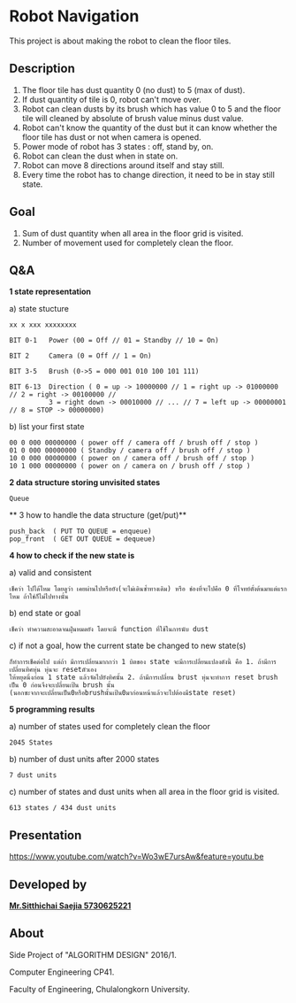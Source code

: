 # Robot Navigation
This project is about making the robot to clean the floor tiles. 

## Description
1. The floor tile has dust quantity 0 (no dust) to 5 (max of dust). 
2. If dust quantity of tile is 0, robot can't move over. 
3. Robot can clean dusts by its brush which has value 0 to 5 and the floor tile will cleaned by absolute of brush value minus dust value. 
4. Robot can't know the quantity of the dust but it can know whether the floor tile has dust or not when camera is opened.
5. Power mode of robot has 3 states : off, stand by, on.
6. Robot can clean the dust when in state on.
6. Robot can move 8 directions around itself and stay still.
7. Every time the robot has to change direction, it need to be in stay still state.

## Goal
1. Sum of dust quantity when all area in the floor grid is visited.
2. Number of movement used for completely clean the floor.

## Q&A

**1 state representation**

a) state stucture 
```vim
xx x xxx xxxxxxxx

BIT 0-1	  Power (00 = Off // 01 = Standby // 10 = On)

BIT 2     Camera (0 = Off // 1 = On)

BIT 3-5	  Brush (0->5 = 000 001 010 100 101 111)

BIT 6-13  Direction ( 0 = up -> 10000000 // 1 = right up -> 01000000 // 2 = right -> 00100000 // 
          3 = right down -> 00010000 // ... // 7 = left up -> 00000001 // 8 = STOP -> 00000000)
```

b) list your first state
```vim
00 0 000 00000000 ( power off / camera off / brush off / stop )
01 0 000 00000000 ( Standby / camera off / brush off / stop )
10 0 000 00000000 ( power on / camera off / brush off / stop )
10 1 000 00000000 ( power on / camera on / brush off / stop )
```

**2 data structure storing unvisited states**
```vim
Queue
```

** 3 how to handle the data structure (get/put)**
```vim
push_back  ( PUT TO QUEUE = enqueue)
pop_front  ( GET OUT QUEUE = dequeue)
```

**4 how to check if the new state is**

a) valid and consistent 
```vim
เช็คว่า ไปได้ไหม โดยดูว่า เคยผ่านไปหรือยัง(จะไม่เดินซ้ำทางเดิม) หรือ ช่องที่จะไปคือ 0 ที่โจทย์ตั้งต้นมาแต่แรกไหม ถ้าใช่ก็ไม่ไปทางนั้น
```
b) end state or goal
```vim
เช็คว่า ทำความสะอาดจนฝุ่นหมดยัง โดยจะมี function ที่ใช้ในการนับ dust 
```

c) if not a goal, how the current state be changed to new state(s)
```vim
ก็ทำการเช็คต่อไป แต่ถ้า มีการเปลี่ยนมากกว่า 1 บิตของ state จะมีการเปลี่ยนแปลงดังนี้ คือ 1. ถ้ามีการเปลี่ยนทิศหุ่น หุ่นจะ resetตัวเอง
ให้หยุดนิ่งก่อน 1 state แล้วจัดไปยังทิศนั้น 2. ถ้ามีการเปลี่ยน brust หุ่นจะทำการ reset brush เป็น 0 ก่อนจึงจะเปลี่ยนเป้น brush นั้น 
(นอกซะจากจะเปลี่ยนเป็น0หรือbrushนั้นเป้น0มาก่อนหน้าแล้วจะไปต้องมีstate reset)
```
**5 programming results**

a) number of states used for completely clean the floor
```vim
2045 States 
```
b) number of dust units after 2000 states
```vim
7 dust units
```
c) number of states and dust units when all area in the floor grid is visited.
```vim
613 states / 434 dust units
```

## Presentation
https://www.youtube.com/watch?v=Wo3wE7ursAw&feature=youtu.be

## Developed by
[**Mr.Sitthichai Saejia 5730625221**](https://github.com/tueytoma)

## About
Side Project of "ALGORITHM DESIGN" 2016/1.

Computer Engineering CP41.

Faculty of Engineering, Chulalongkorn University.

